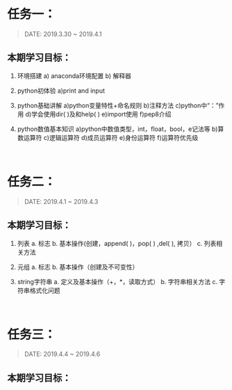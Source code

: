 # 任务一：

> DATE: 2019.3.30 ~ 2019.4.1

## 本期学习目标：

1. 环境搭建 
    a) anaconda环境配置
    b) 解释器
2. python初体验
    a)print and input
3. python基础讲解 
    a)python变量特性+命名规则
    b)注释方法
    c)python中“：”作用
    d)学会使用dir( )及和help( )
    e)import使用
    f)pep8介绍
4. python数值基本知识 
    a)python中数值类型，int，float，bool，e记法等
    b)算数运算符
    c)逻辑运算符
    d)成员运算符
    e)身份运算符
    f)运算符优先级

    <br/>
# 任务二：

> DATE: 2019.4.1 ~ 2019.4.3

## 本期学习目标：

1. 列表
    a. 标志
    b. 基本操作(创建，append( )，pop( ) ,del( ), 拷贝）
    c. 列表相关方法

2. 元组
    a. 标志
    b. 基本操作（创建及不可变性）

3. string字符串
    a. 定义及基本操作（+，*，读取方式）
    b. 字符串相关方法
    c. 字符串格式化问题

<br/>

# 任务三：

> DATE: 2019.4.4 ~ 2019.4.6

## 本期学习目标：

